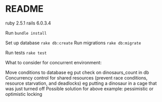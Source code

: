# README

ruby 2.5.1
rails 6.0.3.4

Run `bundle install`

Set up database `rake db:create`
Run migrations `rake db:migrate`

Run tests `rake test`

What to consider for concurrent environment:

Move conditions to database eg put check on dinosaurs_count in db
Concurrency control for shared resources (prevent race conditions, resource starvation, and deadlocks) eg putting a dinosaur in a cage that was just turned off
Possible solution for above example: pessimistic or optimistic locking 

